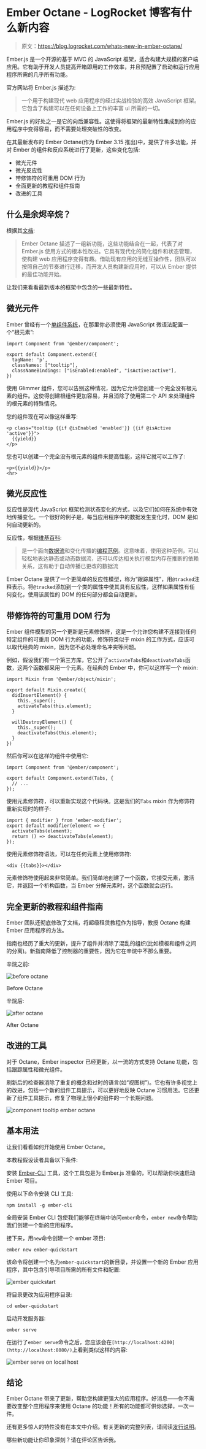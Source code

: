 # Ember Octane - LogRocket 博客有什么新内容

> 原文：<https://blog.logrocket.com/whats-new-in-ember-octane/>

Ember.js 是一个开源的基于 MVC 的 JavaScript 框架，适合构建大规模的客户端应用。它有助于开发人员提高开箱即用的工作效率，并且预配置了启动和运行应用程序所需的几乎所有功能。

官方网站将 Ember.js 描述为:

> 一个用于构建现代 web 应用程序的经过实战检验的高效 JavaScript 框架。它包含了构建可以在任何设备上工作的丰富 ui 所需的一切。

Ember.js 的好处之一是它的向后兼容性。这使得将框架的最新特性集成到你的应用程序中变得容易，而不需要处理突破性的改变。

在其最新发布的 Ember Octane(作为 Ember 3.15 推出)中，提供了许多功能，并对 Ember 的组件和反应系统进行了更新，这些变化包括:

*   微光元件
*   微光反应性
*   带修饰符的可重用 DOM 行为
*   全面更新的教程和组件指南
*   改进的工具

## 什么是余烬辛烷？

根据其[文档](https://emberjs.com/editions/octane/):

> Ember Octane 描述了一组新功能，这些功能结合在一起，代表了对 Ember.js 使用方式的根本性改进。它具有现代化的简化组件和状态管理，使构建 web 应用程序变得有趣。借助现有应用的无缝互操作性，团队可以按照自己的节奏进行迁移，而开发人员构建新应用时，可以从 Ember 提供的最佳功能开始。

让我们来看看最新版本的框架中包含的一些最新特性。

## 微光元件

Ember 曾经有一个[单组件系统](https://guides.emberjs.com/v1.10.0/components/)，在那里你必须使用 JavaScript 微语法配置一个“根元素”:

```
import Component from '@ember/component';

export default Component.extend({
  tagName: 'p',
  classNames: ["tooltip"],
  classNameBindings: ["isEnabled:enabled", "isActive:active"],
})
```

使用 Glimmer 组件，您可以告别这种情况，因为它允许您创建一个完全没有根元素的组件。这使得创建根组件更加容易，并且消除了使用第二个 API 来处理组件的根元素的特殊情况。

您的组件现在可以像这样重写:

```
<p class="tooltip {{if @isEnabled 'enabled'}} {{if @isActive 'active'}}">
  {{yield}}
</p>
```

您也可以创建一个完全没有根元素的组件来提高性能，这样它就可以工作了:

```
<p>{{yield}}</p>
<hr>
```

## 微光反应性

反应性是现代 JavaScript 框架检测状态变化的方式，以及它们如何在系统中有效地传播变化。一个很好的例子是，每当应用程序中的数据发生变化时，DOM 是如何自动更新的。

反应性，根据[维基百科](https://en.wikipedia.org/wiki/Reactive_programming):

> 是一个面向[数据流](https://en.wikipedia.org/wiki/Dataflow_programming)和变化传播的[编程范例](https://en.wikipedia.org/wiki/Programming_paradigm)。这意味着，使用这种范例，可以轻松地表达静态或动态数据流，还可以传达相关执行模型内存在推断的依赖关系，这有助于自动传播已更改的数据流

Ember Octane 提供了一个更简单的反应性模型，称为“跟踪属性”，用`@tracked`注释表示。将`@tracked`添加到一个类的属性中使其具有反应性，这样如果属性有任何变化，使用该属性的 DOM 的任何部分都会自动更新。

## 带修饰符的可重用 DOM 行为

Ember 组件模型的另一个更新是元素修饰符，这是一个允许您构建不连接到任何特定组件的可重用 DOM 行为的功能，修饰符类似于 mixin 的工作方式，应该可以取代经典的 mixin，因为您不必处理命名冲突等问题。

例如，假设我们有一个第三方库，它公开了`activateTabs`和`deactivateTabs`函数，这两个函数都采用一个元素。在经典的 Ember 中，你可以这样写一个 mixin:

```
import Mixin from '@ember/object/mixin';

export default Mixin.create({
  didInsertElement() {
    this._super();
    activateTabs(this.element);
  }

  willDestroyElement() {
    this._super();
    deactivateTabs(this.element);
  }
})
```

然后你可以在这样的组件中使用它:

```
import Component from '@ember/component';

export default Component.extend(Tabs, {
  // ...
});
```

使用元素修饰符，可以重新实现这个代码块。这是我们的`Tabs` mixin 作为修饰符重新实现时的样子:

```
import { modifier } from 'ember-modifier';
export default modifier(element => {
  activateTabs(element);
  return () => deactivateTabs(element);
});
```

使用元素修饰符语法，可以在任何元素上使用修饰符:

```
<div {{tabs}}></div>
```

元素修饰符使用起来非常简单。我们简单地创建了一个函数，它接受元素，激活它，并返回一个析构函数，当 Ember 分解元素时，这个函数就会运行。

## 完全更新的教程和组件指南

Ember 团队还彻底修改了文档，将超级租赁教程作为指导，教授 Octane 构建 Ember 应用程序的方法。

指南也经历了重大的更新，提升了组件并消除了混乱的组织(比如模板和组件之间的分离)。新指南降低了控制器的重要性，因为它在辛烷中不那么重要。

辛烷之前:

![before octane](img/3425da87ad94ae415d3168d2108cc20b.png)

Before Octane

辛烷后:

![after octane](img/11e61f740742494f46b07acf619bb9de.png)

After Octane

## 改进的工具

对于 Octane，Ember inspector 已经更新，以一流的方式支持 Octane 功能，包括跟踪属性和微光组件。

刷新后的检查器消除了重复的概念和过时的语言(如“视图树”)。它也有许多视觉上的改进，包括一个新的组件工具提示，可以更好地反映 Octane 习惯用法。它还更新了组件工具提示，修复了物理上很小的组件的一个长期问题。

![component tooltip ember octane](img/add7df610c339fdbd71a19b2cbd1c7f5.png)

## 基本用法

让我们看看如何开始使用 Ember Octane。

本教程假设读者具备以下条件:

安装 [Ember-CLI](https://ember-cli.com/) 工具，这个工具包是为 Ember.js 准备的，可以帮助你快速启动 Ember 项目。

使用以下命令安装 CLI 工具:

```
npm install -g ember-cli
```

全局安装 Ember CLI 包使我们能够在终端中访问`ember`命令，`ember new`命令帮助我们创建一个新的应用程序。

接下来，用`new`命令创建一个 ember 项目:

```
ember new ember-quickstart
```

该命令将创建一个名为`ember-quickstart`的新目录，并设置一个新的 Ember 应用程序，其中包含引导项目所需的所有文件和配置:

![ember quickstart](img/12a54cacd1c9df8518ca2bafe18a8d2e.png)

将目录更改为应用程序目录:

```
cd ember-quickstart
```

启动开发服务器:

```
ember serve
```

在运行了`ember serve`命令之后，您应该会在`[http://localhost:4200](http://localhost:8080/)`上看到类似这样的内容:

![ember serve on local host ](img/6f02c894b65653d41aa5cde68d36b91a.png)

## 结论

Ember Octane 带来了更新，帮助您构建更强大的应用程序。好消息——你不需要改变整个应用程序来使用 Octane 的功能！所有的功能都可供你选择，一次一件。

还有更多惊人的特性没有在本文中介绍。有关更新的完整列表，请阅读[发行说明](https://blog.emberjs.com/2019/12/20/octane-is-here.html)。

哪些新功能让你印象深刻？请在评论区告诉我。